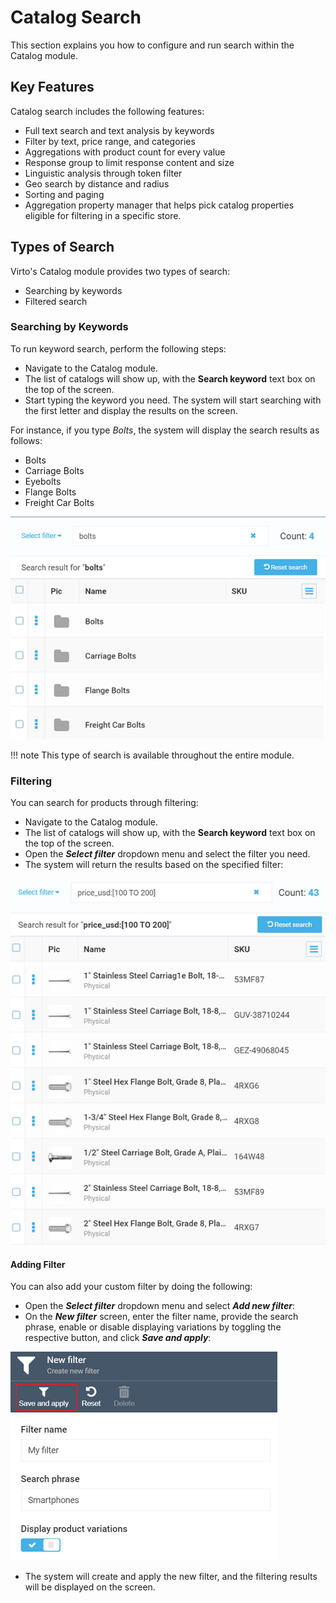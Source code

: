 # Catalog Search
This section explains you how to configure and run search within the Catalog module.

## Key Features
Catalog search includes the following features:

+ Full text search and text analysis​ by keywords
+ Filter by​ text, price range, and categories
+ Aggregations​ with product count for every value
+ Response group​ to limit response content and size
+ Linguistic analysis​ through token filter
+ Geo search​ by distance and radius
+ Sorting and paging​
+ Aggregation property manager​ that helps pick catalog properties eligible for filtering in a specific store.
​
## Types of Search

Virto's Catalog module provides two types of search:

+ Searching by keywords
+ Filtered search

### Searching by Keywords

To run keyword search, perform the following steps:
+ Navigate to the Catalog module.
+ The list of catalogs will show up, with the **Search keyword** text box on the top of the screen.
+ Start typing the keyword you need. The system will start searching with the first letter and display the results on the screen.

For instance, if you type *Bolts*, the system will display the search results as follows:
	
+ Bolts
+ Carriage Bolts
+ Eyebolts
+ Flange Bolts
+ Freight Car Bolts
	
![Results for Bolt keyword search](media/catalog-search/keyword-search-results.png)

!!! note
	This type of search is available throughout the entire module.

### Filtering

You can search for products through filtering:

+ Navigate to the Catalog module.
+ The list of catalogs will show up, with the **Search keyword** text box on the top of the screen.
+ Open the ***Select filter*** dropdown menu and select the filter you need.
+ The system will return the results based on the specified filter:

![Filtered search results](media/catalog-search/filtered-search-results.png)

#### Adding Filter

You can also add your custom filter by doing the following:

+ Open the ***Select filter*** dropdown menu and select ***Add new filter***:
+ On the ***New filter*** screen, enter the filter name, provide the search phrase, enable or disable displaying variations by toggling the respective button, and click ***Save and apply***:

![Saving filter](media/catalog-search/saving-filter.png)

+ The system will create and apply the new filter, and the filtering results will be displayed on the screen.

